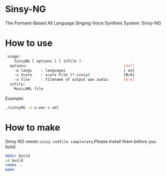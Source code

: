 # Sinsy-NG
The Formant-Based All Language Singing Voice Syntheis System: Sinsy-NG

# How to use 

```bash
 usage:
    SinsyNG [ options ] [ infile ]
  options:                                           [def]
    -w langs    : languages                          [ en]
    -s Score    : score File (*.sinsy)               [N/A]
    -o file     : filename of output wav audio       [N/A]
  infile:
    MusicXML file
```

Example:
```bash
./sinsyNG -o o.wav c.xml
```

# How to make

Sinsy NG needs `sinsy sndfile samplerate`,Please install them before you build.

```bash
mkdir build
cd build
cmake ..
make
```